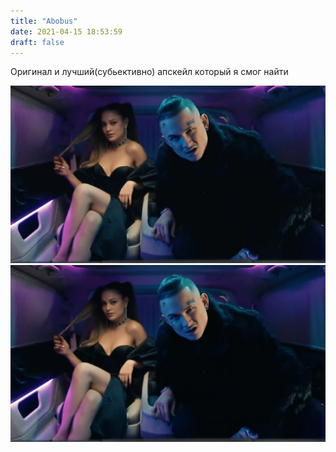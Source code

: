 ```yaml
---
title: "Abobus"
date: 2021-04-15 18:53:59
draft: false
---
```


Оригинал и лучший(субьективно) апскейл который я смог найти

![](/img/vk/_EGi8GF9WgU.jpg)
![](/img/vk/CZp3bNhX7oE.jpg)
